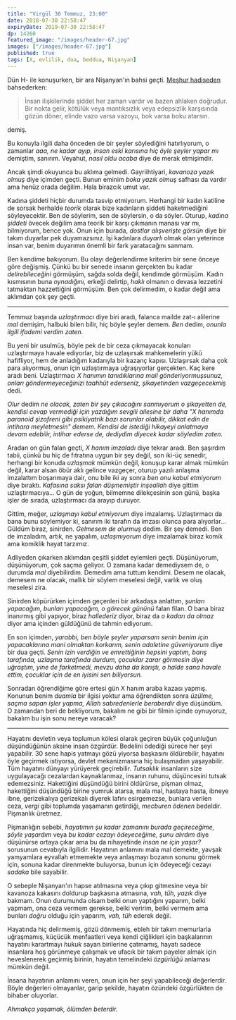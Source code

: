 ```yaml
---
title: "Virgül 30 Temmuz, 23:00"
date: 2018-07-30 22:58:47
expiryDate: 2019-07-30 22:58:47
dp: 14260
featured_image: "/images/header-67.jpg"
images: ["/images/header-67.jpg"]
published: true
tags: [X, evlilik, dua, beddua, Nişanyan]
---
```




Dün H- ile konuşurken, bir ara Nişanyan'ın bahsi geçti. [Meşhur
hadiseden][bloglink] bahsederken:

> İnsan ilişkilerinde şiddet her zaman vardır ve bazen ahlaken doğrudur. Bir
> nokta gelir, kötülük veya mantıksızlık veya edepsizlik karşısında gözün döner,
> elinde vazo varsa vazoyu, bok varsa boku atarsın.

demiş. 

Bu konuyla ilgili daha önceden de bir şeyler söylediğini hatırlıyorum, o
zamanlar *aaa, ne kadar ayıp, insan eski karısına hiç öyle şeyler yapar mı*
demiştim, sanırım. Veyahut, *nasıl oldu acaba* diye de merak etmişimdir.

Ancak şimdi okuyunca bu aklıma gelmedi. Gayriihtiyari, *kavanoza yazık olmuş*
diye içimden geçti. Bunun eminim *boka yazık olmuş* safhası da vardır ama henüz
orada değilim. Hala birazcık umut var.

Kadına şiddeti hiçbir durumda tasvip etmiyorum. Herhangi bir kadın katiline de
sorsak herhalde *teorik* olarak bize kadınların şiddeti haketmediğini
söyleyecektir. Ben de söylerim, sen de söylersin, o da söyler. Oturup, *kadına
şiddeti* övecek değilim ama teorik bir karşı çıkmanın manası var mı, bilmiyorum,
bence yok. Onun için burada, *dostlar alışverişte görsün* diye bir takım
duyarlar pek duyamazsınız. İşi kadınlara *duyarlı* olmak olan yeterince insan
var, benim duyarımın önemli bir fark yaratacağını sanmam.

Ben kendime bakıyorum. Bu olayı değerlendirme kriterim bir sene önceye göre
değişmiş. Çünkü bu bir senede insanın gerçekten bu kadar *delirebileceğini*
görmüşüm, sağda solda değil, kendimde görmüşüm. Kadın kısmısının buna
*oynadığını,* erkeği delirtip, *haklı* olmanın o devasa lezzetini tatmaktan
hazzettiğini görmüşüm. Ben çok delirmedim, o kadar değil ama aklımdan çok şey
geçti.

--------

Temmuz başında *uzlaştırmacı* diye biri aradı, falanca mailde zat-ı alilerine
*mal* demişim, halbuki bilen bilir, hiç böyle şeyler demem. *Ben* dedim, *onunla
ilgili ifademi verdim zaten.*

Bu yeni bir usulmüş, böyle pek de bir ceza çıkmayacak konuları uzlaştırmaya
havale ediyorlar, biz de uzlaşırsak mahkemelerin yükü hafifliyor, hem de
anladığım kadarıyla bir kazanç kapısı. Uzlaşırsak daha çok para alıyormuş, onun
için uzlaştırmaya uğraşıyorlar gerçekten. Kaç kere aradı beni. Uzlaştırmacı *X
hanımın tanıdıklarına mail gönderiyormuşsunuz, onları göndermeyeceğinizi taahhüt
ederseniz, şikayetinden vazgeçecekmiş* dedi.

*Olur* dedim *ne olacak, zaten bir şey çıkacağını sanmıyorum o şikayetten de,
kendisi cevap vermediği için yazdığım sevgili ailesine bir daha "X hanımda
paranoid şizofreni gibi psikiyatrik bazı sorunlar olabilir, dikkat edin de
intihara meyletmesin" demem. Kendisi de istediği hikayeyi anlatmaya devam
edebilir, intihar ederse de, dediydim diyecek kadar söyledim zaten.*

Aradan on gün falan geçti, *X hanım imzaladı* diye tekrar aradı. Ben şaşırdım
tabii, çünkü bu hiç de fıtratına uygun bir şey değil, son iki-üç senedir,
herhangi bir konuda *uzlaşmak* mümkün değil, konuşup karar almak mümkün değil,
karar alsan öbür aklı gelince vazgeçer, oturup yazılı anlaşma imzalattım
boşanmaya dair, onu bile iki ay sonra *ben onu kabul etmiyorum* diye bıraktı.
*Kafasına saksı falan düşmemiştir inşeallah* diye gittim uzlaştırmacıya... O gün
de yoğun, bilmemne dilekçesinin son günü, başka işler de sırada, uzlaştırmacı da
arayıp duruyor.

Gittim, meğer, *uzlaşmayı kabul etmiyorum* diye imzalamış. Uzlaştırmacı da bana
bunu söylemiyor ki, sanırım iki tarafın da imzası olunca para alıyorlar...
Güldüm biraz, sinirden. *Gelmesem de olurmuş* dedim. Bir şey demedi. Ben de
imzaladım, artık, ne yapalım, *uzlaşmıyorum* diye imzalamak biraz komik ama
komiklik hayat tarzımız.

Adliyeden çıkarken aklımdan çeşitli şiddet eylemleri geçti. Düşünüyorum,
düşünüyorum, çok saçma geliyor. O zamana kadar demediysem de, o durumda *mal*
diyebilirdim. Demedim ama tuttum kendimi. Desem ne olacak, demesem ne olacak,
mallık bir söylem meselesi değil, varlık ve oluş meselesi zira.

Sinirden köpürürken içimden geçenleri bir arkadaşa anlattım, *şunları yapacağım,
bunları yapacağım, o görecek gününü* falan filan. O bana biraz inanırmış gibi
yapıyor, biraz *hallederiz* diyor, biraz da *o kadarı da olmaz* diyor ama
içinden güldüğünü de tahmin ediyorum.

En son içimden, *yarabbi, ben böyle şeyler yaparsam senin benim için
yapacaklarına mani olmaktan korkarım, senin adaletine güveniyorum* diye bir dua
geçti. *Senin izin verdiğin ve emrettiğinin hepsini yaptım, barış tarafında,
uzlaşma tarafında durdum, çocuklar zarar görmesin diye uğraştım, yine de
farketmedi, mevzu daha da karıştı, o halde sana havale ettim, çocuklar için de
en iyisini sen biliyorsun.*

Sonradan öğrendiğime göre ertesi gün X hanım araba kazası yapmış. Konunun benim
*duamla* bir ilgisi yoktur ama öğrendikten sonra *üzülme, saçma sapan işler
yapma, Allah sabredenlerle beraberdir* diye düşündüm. O zamandan beri de
bekliyorum, bakalım ne gibi bir filmin içinde oynuyoruz, bakalım bu işin sonu
nereye varacak?

----------

Hayatını devletin veya toplumun kölesi olarak geçiren büyük çoğunluğun
düşündüğünün aksine insan özgürdür. Bedelini ödediği sürece her şeyi yapabilir.
30 sene hapis yatmayı gözü yiyorsa başkasını öldürebilir, hayatını öyle geçirmek
istiyorsa, devlet mekanizmasına hiç bulaşmadan yaşayabilir. Tüm hayatını dünyayı
yürüyerek geçirebilir. *Tutsaklık* insanların size uygulayacağı cezalardan
kaynaklanmaz, insanın ruhunu, düşüncesini tutsak edemezsiniz. Hakettiğini
düşündüğü birini öldürürse, pişman olmaz, hakettiğini düşündüğü birine yumruk
atarsa, mala mal, hastaya hasta, ibneye ibne, gerizekalıya gerizekalı diyerek
lafını esirgemezse, bunlara verilen ceza, *vergi* gibi toplumda yaşamanın
getirdiği, *mecburen ödenen* bedeldir. Pişmanlık üretmez.

Pişmanlığın sebebi, *hayatımın şu kadar zamanını burada geçireceğime, şöyle
yaşardım* veya *bu kadar cezayı ödeyeceğime, şunu alırdım* diye düşünürse ortaya
çıkar ama bu da nihayetinde *insan ne için yaşar?* sorusunun cevabıyla
ilgilidir. Hayatının anlamını mala mal demekte, yavşak yamyamlara eyvallah
etmemekte veya anlaşmayı bozanın sonunu görmek için, sonuna kadar direnmekte
buluyorsa, bunun için ödeyeceği cezayı *sadaka* bile sayabilir.

O sebeple Nişanyan'ın hapse atılmasına veya çıkıp gitmesine veya bir kavanoza
kakasını doldurup başkasına atmasına, *vah, tüh, yazık* diye bakmam. Onun
durumunda olsam belki onun yaptığını yaparım, belki yapmam, ona ceza vermem
gerekse, belki veririm, belki vermem ama bunları *doğru* olduğu için yaparım,
*vah, tüh* ederek değil.

Hayatında hiç delirmemiş, gözü dönmemiş, ebleh bir takım memurlarla uğraşmamış,
küçücük menfaatleri veya kendi çiğlikleri için başkalarının hayatını karartmayı
*hukuk* sayan birilerine çatmamış, hayatı sadece insanlara hoş görünmeye
çalışmak ve ufacık bir takım payeler almak için heveslenerek geçirmiş birinin,
hayatın temelindeki *özgürlüğü* anlaması mümkün değil.

İnsana hayatının anlamını veren, onun için her şeyi yapabileceği değerlerdir.
Böyle değerleri olmayanlar, garip şekilde, hayatın özündeki özgürlükten de
bihaber oluyorlar.

*Ahmakça yaşamak, ölümden beterdir.*

[bloglink]: http://nisanyan1.blogspot.com/2018/07/kavanoz-tahlilleri.html

